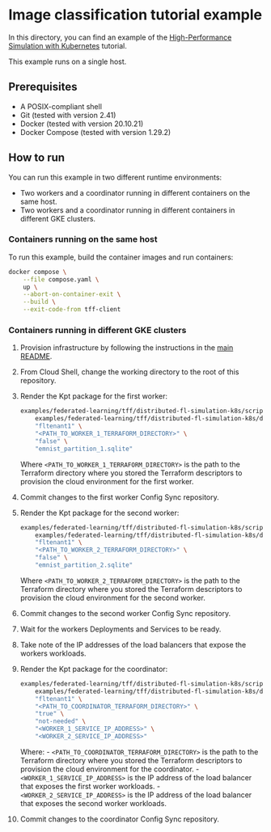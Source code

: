 # Image classification tutorial example

In this directory, you can find an example of the
[High-Performance Simulation with Kubernetes](https://www.tensorflow.org/federated/tutorials/high_performance_simulation_with_kubernetes)
tutorial.

This example runs on a single host.

## Prerequisites

- A POSIX-compliant shell
- Git (tested with version 2.41)
- Docker (tested with version 20.10.21)
- Docker Compose (tested with version 1.29.2)

## How to run

You can run this example in two different runtime environments:

- Two workers and a coordinator running in different containers on the same host.
- Two workers and a coordinator running in different containers in different GKE clusters.

### Containers running on the same host

To run this example, build the container images and run containers:

```sh
docker compose \
    --file compose.yaml \
    up \
    --abort-on-container-exit \
    --build \
    --exit-code-from tff-client
```

### Containers running in different GKE clusters

1. Provision infrastructure by following the instructions in the [main README](../../../../README.md).
1. From Cloud Shell, change the working directory to the root of this repository.
1. Render the Kpt package for the first worker:

    ```sh
    examples/federated-learning/tff/distributed-fl-simulation-k8s/scripts/generate-example-tff-workload-descriptors.sh \
        examples/federated-learning/tff/distributed-fl-simulation-k8s/distributed-fl-workload-pkg \
        "fltenant1" \
        "<PATH_TO_WORKER_1_TERRAFORM_DIRECTORY>" \
        "false" \
        "emnist_partition_1.sqlite"
    ```

    Where `<PATH_TO_WORKER_1_TERRAFORM_DIRECTORY>` is the path to the Terraform
    directory where you stored the Terraform descriptors to provision the cloud
    environment for the first worker.

1. Commit changes to the first worker Config Sync repository.
1. Render the Kpt package for the second worker:

    ```sh
    examples/federated-learning/tff/distributed-fl-simulation-k8s/scripts/generate-example-tff-workload-descriptors.sh \
        examples/federated-learning/tff/distributed-fl-simulation-k8s/distributed-fl-workload-pkg \
        "fltenant1" \
        "<PATH_TO_WORKER_2_TERRAFORM_DIRECTORY>" \
        "false" \
        "emnist_partition_2.sqlite"
    ```

    Where `<PATH_TO_WORKER_2_TERRAFORM_DIRECTORY>` is the path to the Terraform
    directory where you stored the Terraform descriptors to provision the cloud
    environment for the second worker.

1. Commit changes to the second worker Config Sync repository.
1. Wait for the workers Deployments and Services to be ready.
1. Take note of the IP addresses of the load balancers that expose the workers
    workloads.
1. Render the Kpt package for the coordinator:

    ```sh
    examples/federated-learning/tff/distributed-fl-simulation-k8s/scripts/generate-example-tff-workload-descriptors.sh \
        examples/federated-learning/tff/distributed-fl-simulation-k8s/distributed-fl-workload-pkg \
        "fltenant1" \
        "<PATH_TO_COORDINATOR_TERRAFORM_DIRECTORY>" \
        "true" \
        "not-needed" \
        "<WORKER_1_SERVICE_IP_ADDRESS>" \
        "<WORKER_2_SERVICE_IP_ADDRESS>"
    ```

    Where:
        - `<PATH_TO_COORDINATOR_TERRAFORM_DIRECTORY>` is the path to the
            Terraform directory where you stored the Terraform descriptors to
            provision the cloud environment for the coordinator.
        - `<WORKER_1_SERVICE_IP_ADDRESS>` is the IP address of the load balancer
            that exposes the first worker workloads.
        - `<WORKER_2_SERVICE_IP_ADDRESS>` is the IP address of the load balancer
            that exposes the second worker workloads.

1. Commit changes to the coordinator Config Sync repository.
